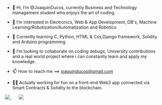 - 👋 Hi, I’m @JoaquinDucos, currently Business and Technology management student who enjoys the art of coding.

- 👀 I’m interested in Electronics, Web & App Development, DB's, Machine Learning/Robotization/Automatization and Robotics.

- 🌱 Currently learning C, Python, HTML & Css,Django framework, Solidity and Arduino programming.

- 🔀 I’m looking to collaborate on coding debugs, University contributions and a real world project where i can constantly learn and apply my knowledge.

- 📫 How to reach me ==> joaquinducos@gmail.com
 
- 👨‍💻 Actually working for fun on a front-end Web3 app connected via Smart Contracts & Solidity to the blockchain.

<a href="https://github.com/JoaquinDucos?tab=repositories">
  <img src="https://github-readme-stats.vercel.app/api?username=JoaquinDucos&show_icons=true&theme=tokyonight&count_private=true" />
</a>
&nbsp;
&nbsp;
&nbsp;
<a href="https://github.com/JoaquinDucos/react-effortless-form">
  <img src="https://github-readme-stats.vercel.app/api/top-langs/?username=JoaquinDucos&card_width=445&theme=tokyonight&hide=html,scss&layout=compact" />
</a>
